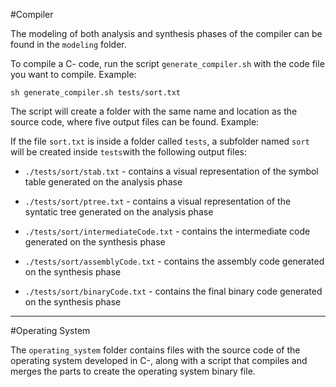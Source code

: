 #Compiler

The modeling of both analysis and synthesis phases of the compiler can be found in the `modeling` folder.

To compile a C- code, run the script `generate_compiler.sh` with the code file you want to compile. Example:

```
sh generate_compiler.sh tests/sort.txt
```

The script will create a folder with the same name and location as the source code, where five output files can be found. Example:

If the file `sort.txt` is inside a folder called `tests`, a subfolder named `sort` will be created inside `tests`with the following output files:

- `./tests/sort/stab.txt` - contains a visual representation of the symbol table generated on the analysis phase

- `./tests/sort/ptree.txt` - contains a visual representation of the syntatic tree generated on the analysis phase

- `./tests/sort/intermediateCode.txt` - contains the intermediate code generated on the synthesis phase

- `./tests/sort/assemblyCode.txt` - contains the assembly code generated on the synthesis phase

- `./tests/sort/binaryCode.txt` - contains the final binary code generated on the synthesis phase

---

#Operating System

The `operating_system` folder contains files with the source code of the operating system developed in C-, along with a script that compiles and merges the parts to create the operating system binary file.
